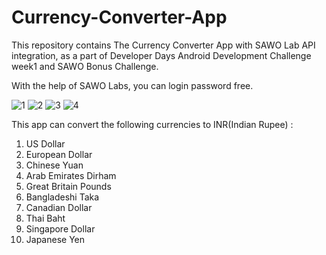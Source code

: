 # Currency-Converter-App
This repository contains The Currency Converter App with SAWO Lab API integration, as a part of Developer Days Android Development Challenge week1 and SAWO Bonus Challenge.

With the help of SAWO Labs, you can login password free.

![1](https://user-images.githubusercontent.com/88196245/134669158-31d67edc-bc0a-44d6-982b-79b5b11963fa.jpeg)
![2](https://user-images.githubusercontent.com/88196245/134669161-4773d49f-7804-41f6-8ada-e23d775917bd.jpeg)
![3](https://user-images.githubusercontent.com/88196245/134669165-60b9160e-d10a-43ab-8f66-8119323c9326.jpeg)
![4](https://user-images.githubusercontent.com/88196245/134669168-fe79e11d-7ac9-4a9f-b928-78be6fc5a41f.jpeg)


This app can convert the following currencies to INR(Indian Rupee) :
1. US Dollar
2. European Dollar
3. Chinese Yuan
4. Arab Emirates Dirham
5. Great Britain Pounds
6. Bangladeshi Taka
7. Canadian Dollar
8. Thai Baht
9. Singapore Dollar
10. Japanese Yen
